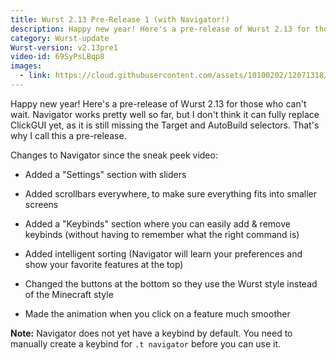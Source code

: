 ```yaml
---
title: Wurst 2.13 Pre-Release 1 (with Navigator!)
description: Happy new year! Here's a pre-release of Wurst 2.13 for those who can't wait.
category: Wurst-update
Wurst-version: v2.13pre1
video-id: 69SyPsLBqp8
images:
  - link: https://cloud.githubusercontent.com/assets/10100202/12071318/a205e2ba-b0a5-11e5-8b97-95388365cd9e.jpg
---
```

Happy new year! Here's a pre-release of Wurst 2.13 for those who can't wait. Navigator works pretty well so far, but I don't think it can fully replace ClickGUI yet, as it is still missing the Target and AutoBuild selectors. That's why I call this a pre-release.

Changes to Navigator since the sneak peek video:

- Added a "Settings" section with sliders

- Added scrollbars everywhere, to make sure everything fits into smaller screens

- Added a "Keybinds" section where you can easily add & remove keybinds (without having to remember what the right command is)

- Added intelligent sorting (Navigator will learn your preferences and show your favorite features at the top)

- Changed the buttons at the bottom so they use the Wurst style instead of the Minecraft style

- Made the animation when you click on a feature much smoother

**Note:** Navigator does not yet have a keybind by default. You need to manually create a keybind for `.t navigator` before you can use it.
